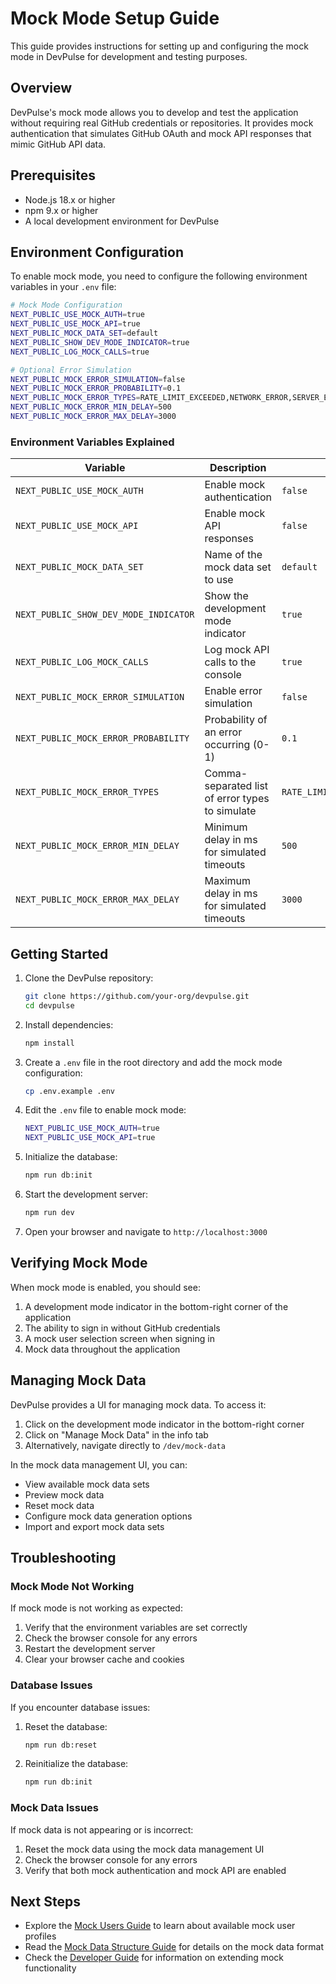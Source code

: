 # Mock Mode Setup Guide

This guide provides instructions for setting up and configuring the mock mode in DevPulse for development and testing purposes.

## Overview

DevPulse's mock mode allows you to develop and test the application without requiring real GitHub credentials or repositories. It provides mock authentication that simulates GitHub OAuth and mock API responses that mimic GitHub API data.

## Prerequisites

- Node.js 18.x or higher
- npm 9.x or higher
- A local development environment for DevPulse

## Environment Configuration

To enable mock mode, you need to configure the following environment variables in your `.env` file:

```bash
# Mock Mode Configuration
NEXT_PUBLIC_USE_MOCK_AUTH=true
NEXT_PUBLIC_USE_MOCK_API=true
NEXT_PUBLIC_MOCK_DATA_SET=default
NEXT_PUBLIC_SHOW_DEV_MODE_INDICATOR=true
NEXT_PUBLIC_LOG_MOCK_CALLS=true

# Optional Error Simulation
NEXT_PUBLIC_MOCK_ERROR_SIMULATION=false
NEXT_PUBLIC_MOCK_ERROR_PROBABILITY=0.1
NEXT_PUBLIC_MOCK_ERROR_TYPES=RATE_LIMIT_EXCEEDED,NETWORK_ERROR,SERVER_ERROR
NEXT_PUBLIC_MOCK_ERROR_MIN_DELAY=500
NEXT_PUBLIC_MOCK_ERROR_MAX_DELAY=3000
```

### Environment Variables Explained

| Variable | Description | Default |
|----------|-------------|---------|
| `NEXT_PUBLIC_USE_MOCK_AUTH` | Enable mock authentication | `false` |
| `NEXT_PUBLIC_USE_MOCK_API` | Enable mock API responses | `false` |
| `NEXT_PUBLIC_MOCK_DATA_SET` | Name of the mock data set to use | `default` |
| `NEXT_PUBLIC_SHOW_DEV_MODE_INDICATOR` | Show the development mode indicator | `true` |
| `NEXT_PUBLIC_LOG_MOCK_CALLS` | Log mock API calls to the console | `true` |
| `NEXT_PUBLIC_MOCK_ERROR_SIMULATION` | Enable error simulation | `false` |
| `NEXT_PUBLIC_MOCK_ERROR_PROBABILITY` | Probability of an error occurring (0-1) | `0.1` |
| `NEXT_PUBLIC_MOCK_ERROR_TYPES` | Comma-separated list of error types to simulate | `RATE_LIMIT_EXCEEDED,NETWORK_ERROR,SERVER_ERROR` |
| `NEXT_PUBLIC_MOCK_ERROR_MIN_DELAY` | Minimum delay in ms for simulated timeouts | `500` |
| `NEXT_PUBLIC_MOCK_ERROR_MAX_DELAY` | Maximum delay in ms for simulated timeouts | `3000` |

## Getting Started

1. Clone the DevPulse repository:
   ```bash
   git clone https://github.com/your-org/devpulse.git
   cd devpulse
   ```

2. Install dependencies:
   ```bash
   npm install
   ```

3. Create a `.env` file in the root directory and add the mock mode configuration:
   ```bash
   cp .env.example .env
   ```

4. Edit the `.env` file to enable mock mode:
   ```bash
   NEXT_PUBLIC_USE_MOCK_AUTH=true
   NEXT_PUBLIC_USE_MOCK_API=true
   ```

5. Initialize the database:
   ```bash
   npm run db:init
   ```

6. Start the development server:
   ```bash
   npm run dev
   ```

7. Open your browser and navigate to `http://localhost:3000`

## Verifying Mock Mode

When mock mode is enabled, you should see:

1. A development mode indicator in the bottom-right corner of the application
2. The ability to sign in without GitHub credentials
3. A mock user selection screen when signing in
4. Mock data throughout the application

## Managing Mock Data

DevPulse provides a UI for managing mock data. To access it:

1. Click on the development mode indicator in the bottom-right corner
2. Click on "Manage Mock Data" in the info tab
3. Alternatively, navigate directly to `/dev/mock-data`

In the mock data management UI, you can:

- View available mock data sets
- Preview mock data
- Reset mock data
- Configure mock data generation options
- Import and export mock data sets

## Troubleshooting

### Mock Mode Not Working

If mock mode is not working as expected:

1. Verify that the environment variables are set correctly
2. Check the browser console for any errors
3. Restart the development server
4. Clear your browser cache and cookies

### Database Issues

If you encounter database issues:

1. Reset the database:
   ```bash
   npm run db:reset
   ```

2. Reinitialize the database:
   ```bash
   npm run db:init
   ```

### Mock Data Issues

If mock data is not appearing or is incorrect:

1. Reset the mock data using the mock data management UI
2. Check the browser console for any errors
3. Verify that both mock authentication and mock API are enabled

## Next Steps

- Explore the [Mock Users Guide](./mock-users.md) to learn about available mock user profiles
- Read the [Mock Data Structure Guide](./mock-data-structure.md) for details on the mock data format
- Check the [Developer Guide](./developer-guide.md) for information on extending mock functionality
